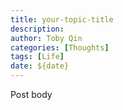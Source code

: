 ```yaml
---
title: your-topic-title
description:
author: Toby Qin
categories: [Thoughts]
tags: [Life]
date: ${date}
---
```


Post body
